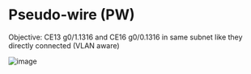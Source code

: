 # Pseudo-wire (PW)

Objective: CE13 g0/1.1316 and CE16 g0/0.1316 in same subnet like they directly connected (VLAN aware)

![image](https://user-images.githubusercontent.com/55949652/102810094-1ee99e80-43e9-11eb-9a53-11a80895dcc2.png)
